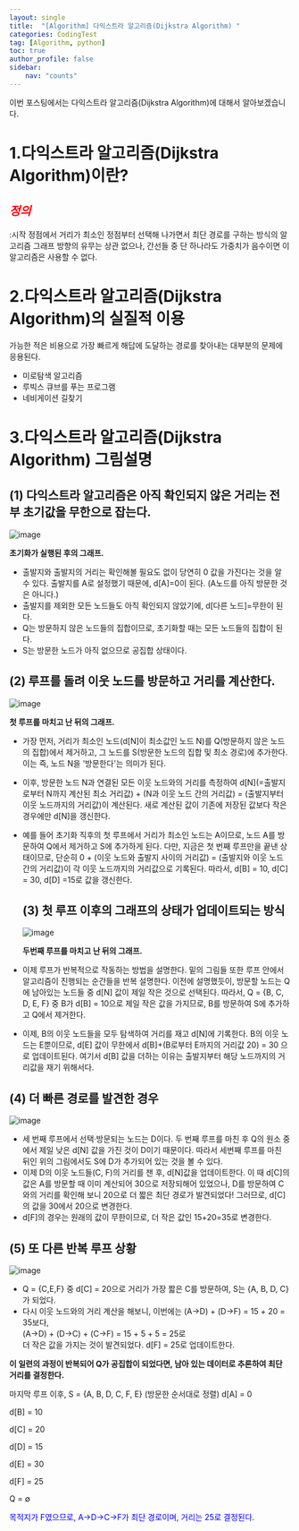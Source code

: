 ```yaml
---
layout: single
title:  "[Algorithm] 다익스트라 알고리즘(Dijkstra Algorithm) "
categories: CodingTest
tag: [Algorithm, python]
toc: true
author_profile: false
sidebar:
    nav: "counts"
---
```

이번 포스팅에서는 다익스트라 알고리즘(Dijkstra Algorithm)에 대해서 알아보겠습니다.


# 1.다익스트라 알고리즘(Dijkstra Algorithm)이란?  
## <span style="color:red">***정의***</span>
:시작 정점에서 거리가 최소인 정점부터 선택해
나가면서 최단 경로를 구하는 방식의 알고리즘
그래프 방향의 유무는 상관 없으나, 간선들 중 단 하나라도 가중치가 음수이면 이 알고리즘은 사용할 수 없다.

# 2.다익스트라 알고리즘(Dijkstra Algorithm)의 실질적 이용
가능한 적은 비용으로 가장 빠르게 해답에 도달하는 경로를 찾아내는 대부분의 문제에 응용된다.
- 미로탐색 알고리즘
- 루빅스 큐브를 푸는 프로그램
- 네비게이션 길찾기


# 3.다익스트라 알고리즘(Dijkstra Algorithm) 그림설명

## **(1) 다익스트라 알고리즘은 아직 확인되지 않은 거리는 전부 초기값을 무한으로 잡는다.**
![image](https://i.namu.wiki/i/T_MwX7lsDYDWzncHoL73kHrr7CYByyxZ_h0NFbfeZFDMTBowxTy_rnDehJvcg47GyQizXqh3iiIiKhX5k4GCm-UHnTQPFBFE9sXj55joVDuXZYEbbdNi-yrC5Eyy2zhu0xeVbkuXnzak3O3c_EogNA.gif)

**초기화가 실행된 후의 그래프.**

- 출발지와 출발지의 거리는 확인해볼 필요도 없이 당연히 0 값을 가진다는 것을 알 수 있다. 출발지를 A로 설정했기 때문에, 
  d[A]=0이 된다. (A노드를 아직 방문한 것은 아니다.)
- 출발지를 제외한 모든 노드들도 아직 확인되지 않았기에, d[다른 노드]=무한이 된다.
- Q는 방문하지 않은 노드들의 집합이므로, 초기화할 때는 모든 노드들의 집합이 된다.
- S는 방문한 노드가 아직 없으므로 공집합 상태이다.


## **(2) 루프를 돌려 이웃 노드를 방문하고 거리를 계산한다.**
![image](https://i.namu.wiki/i/1IUw9AlZ41TL4ivrro4PitPPA9-1CQ0hRev6rQisbkIrnjimTOQP4atzDMGVOs72a3ZRLIhlGv9nUopo7y31a9ex0r1ZTNSK-kcRR_7btgtqABmdMQPcyz8A2fX1Qfl381l--iaP6tl2e-7ap3eftg.gif)

**첫 루프를 마치고 난 뒤의 그래프.**
- 가장 먼저, 거리가 최소인 노드(d[N]이 최소값인 노드 N)를 Q(방문하지 않은 노드의 집합)에서 제거하고, 
  그 노드를 S(방문한 노드의 집합 및 최소 경로)에 추가한다. 이는 즉, 노드 N을 '방문한다'는 의미가 된다.
- 이후, 방문한 노드 N과 연결된 모든 이웃 노드와의 거리를 측정하여 
  d[N](=출발지로부터 N까지 계산된 최소 거리값) + (N과 이웃 노드 간의 거리값) = (출발지부터 이웃 노드까지의 거리값)이 계산된다. 
  새로 계산된 값이 기존에 저장된 값보다 작은 경우에만 d[N]을 갱신한다.
- 예를 들어 초기화 직후의 첫 루프에서 거리가 최소인 노드는 A이므로, 노드 A를 방문하여 Q에서 제거하고 S에 추가하게 된다. 
  다만, 지금은 첫 번째 루프만을 끝낸 상태이므로, 
  단순히 0 + (이웃 노드와 출발지 사이의 거리값) = (출발지와 이웃 노드 간의 거리값)이 각 이웃 노드까지의 거리값으로 기록된다. 
  따라서, d[B] = 10, d[C] = 30, d[D] =15로 값을 갱신한다.


  ## **(3) 첫 루프 이후의 그래프의 상태가 업데이트되는 방식**
  ![image](https://i.namu.wiki/i/WMgpLF6tU3C0dSxLGwR_AUbj2kDxScSPDnElUGfhh5dtsLQoUrVZDcAJJuGZnLiKOX9m1ZPleUqyA5IcdbeQocGo10SB7OuPMJdK33mvvGvYigNNpbMFNPs_NJUw31yilYzS2TyWi3Avzg-GfX6m_w.gif)

  **두번째 루프를 마치고 난 뒤의 그래프.**  
  
- 이제 루프가 반복적으로 작동하는 방법을 설명한다. 밑의 그림들 또한 루프 안에서 알고리즘이 진행되는 순간들을 반복 설명한다.
  이전에 설명했듯이, 방문할 노드는 Q에 남아있는 노드들 중 d[N] 값이 제일 작은 것으로 선택된다. 
  따라서, Q = {B, C, D, E, F} 중 B가 d[B] = 10으로 제일 작은 값을 가지므로, B를 방문하여 S에 추가하고 Q에서 제거한다.
- 이제, B의 이웃 노드들을 모두 탐색하여 거리를 재고 d[N]에 기록한다. 
  B의 이웃 노드는 E뿐이므로, d[E] 값이 무한에서 d[B]+(B로부터 E까지의 거리값 20) = 30 으로 업데이트된다.
  여기서 d[B] 값을 더하는 이유는 출발지부터 해당 노드까지의 거리값을 재기 위해서다.


## **(4) 더 빠른 경로를 발견한 경우**
![image](https://i.namu.wiki/i/abaIcTaWXOlaYg5cs0GZHG-aug52SKSSRe9vaGcy67YazrH1llqhWPccVWjDcMRkKV_KPAbLS-ORd9Dnhf55VE-4CFYI2lb5Ix2AECTN8qEPi4H7XMeASv02NeI1W6t4oTDu54gG3FN8H_ge6Cq6kw.gif)

- 세 번째 루프에서 선택·방문되는 노드는 D이다. 두 번째 루프를 마친 후 Q의 원소 중에서 제일 낮은 d[N] 값을 가진 것이 D이기 때문이다. 
  따라서 세번째 루프를 마친 뒤인 위의 그림에서도 S에 D가 추가되어 있는 것을 볼 수 있다.
- 이제 D의 이웃 노드들(C, F)의 거리를 잰 후, d[N]값을 업데이트한다. 
  이 때 d[C]의 값은 A를 방문할 때 이미 계산되어 30으로 저장되해어 있었으나, 
  D를 방문하여 C와의 거리를 확인해 보니 20으로 더 짧은 최단 경로가 발견되었다! 
  그러므로, d[C]의 값을 30에서 20으로 변경한다.
- d[F]의 경우는 원래의 값이 무한이므로, 더 작은 값인 15+20=35로 변경한다.
## **(5) 또 다른 반복 루프 상황**
![image](https://i.namu.wiki/i/8pb7gwlcaoE2d4e-i1xp-XhNYAnRqLldOgDMjf_ga9ByfibiVOYmcSdLnVCX6OdkK1OpSe2QUtUi0l-sWEHuvsec1eYWihwVUE8OFj47uQBch-uUb-4zXleWqQeXLOnKdwkhKQx2VYYYQXjDgZUkbQ.gif)

- Q = {C,E,F} 중 d[C] = 20으로 거리가 가장 짧은 C를 방문하여, S는 {A, B, D, C}가 되었다.
- 다시 이웃 노드와의 거리 계산을 해보니, 
  이번에는 (A→D) + (D→F) = 15 + 20 = 35보다,    
  (A→D) + (D→C) + (C→F) = 15 + 5 + 5 = 25로     
  더 작은 값을 가지는 것이 발견되었다. 
  d[F] = 25로 업데이트한다.



**이 일련의 과정이 반복되어 Q가 공집합이 되었다면, 남아 있는 데이터로 추론하여 최단 거리를 결정한다.**

마지막 루프 이후,
S = {A, B, D, C, F, E} (방문한 순서대로 정렬)
d[A] = 0  


d[B] = 10  


d[C] = 20  


d[D] = 15  


d[E] = 30  


d[F] = 25  


Q = ∅  


<span style="color:blue">목적지가 F였으므로, A→D→C→F가 최단 경로이며, 거리는 25로 결정된다.</span>